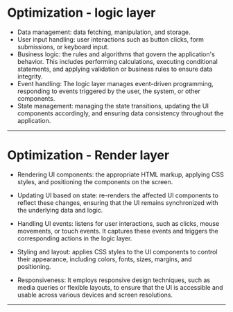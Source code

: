 
# Optimization - logic layer

- Data management: data fetching, manipulation, and storage. 
- User input handling: user interactions such as button clicks, form submissions, or keyboard input. 
- Business logic: the rules and algorithms that govern the application's behavior. This includes performing calculations, executing conditional statements, and applying validation or business rules to ensure data integrity.
- Event handling: The logic layer manages event-driven programming, responding to events triggered by the user, the system, or other components.
- State management: managing the state transitions, updating the UI components accordingly, and ensuring data consistency throughout the application.

---

# Optimization - Render layer

- Rendering UI components: the appropriate HTML markup, applying CSS styles, and positioning the components on the screen.

- Updating UI based on state: re-renders the affected UI components to reflect these changes, ensuring that the UI remains synchronized with the underlying data and logic.

- Handling UI events: listens for user interactions, such as clicks, mouse movements, or touch events. It captures these events and triggers the corresponding actions in the logic layer. 

- Styling and layout: applies CSS styles to the UI components to control their appearance, including colors, fonts, sizes, margins, and positioning. 

- Responsiveness: It employs responsive design techniques, such as media queries or flexible layouts, to ensure that the UI is accessible and usable across various devices and screen resolutions.

---
